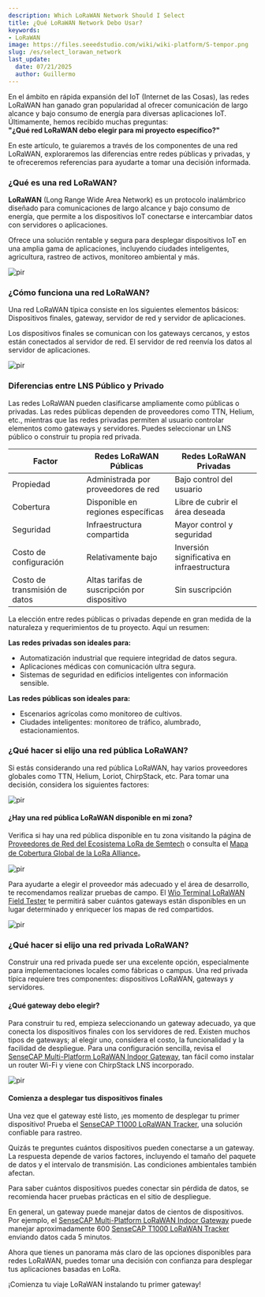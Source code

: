 ```yaml
---
description: Which LoRaWAN Network Should I Select
title: ¿Qué LoRaWAN Network Debo Usar?
keywords:
- LoRaWAN
image: https://files.seeedstudio.com/wiki/wiki-platform/S-tempor.png
slug: /es/select_lorawan_network
last_update:
  date: 07/21/2025
  author: Guillermo
---
```


En el ámbito en rápida expansión del IoT (Internet de las Cosas), las redes LoRaWAN han ganado gran popularidad al ofrecer comunicación de largo alcance y bajo consumo de energía para diversas aplicaciones IoT. Últimamente, hemos recibido muchas preguntas:  
**"¿Qué red LoRaWAN debo elegir para mi proyecto específico?"**

En este artículo, te guiaremos a través de los componentes de una red LoRaWAN, exploraremos las diferencias entre redes públicas y privadas, y te ofreceremos referencias para ayudarte a tomar una decisión informada.

### ¿Qué es una red LoRaWAN?

**LoRaWAN** (Long Range Wide Area Network) es un protocolo inalámbrico diseñado para comunicaciones de largo alcance y bajo consumo de energía, que permite a los dispositivos IoT conectarse e intercambiar datos con servidores o aplicaciones.

Ofrece una solución rentable y segura para desplegar dispositivos IoT en una amplia gama de aplicaciones, incluyendo ciudades inteligentes, agricultura, rastreo de activos, monitoreo ambiental y más.

<p style={{textAlign: 'center'}}><img src="https://files.seeedstudio.com/wiki/SenseCAP/introduction/lorawan-server.png" alt="pir" width={800} height="auto" /></p>

### ¿Cómo funciona una red LoRaWAN?

Una red LoRaWAN típica consiste en los siguientes elementos básicos: Dispositivos finales, gateway, servidor de red y servidor de aplicaciones.

Los dispositivos finales se comunican con los gateways cercanos, y estos están conectados al servidor de red. El servidor de red reenvía los datos al servidor de aplicaciones.

<p style={{textAlign: 'center'}}><img src="https://files.seeedstudio.com/wiki/SenseCAP/introduction/lorawan-server2.png" alt="pir" width={800} height="auto" /></p>

### Diferencias entre LNS Público y Privado

Las redes LoRaWAN pueden clasificarse ampliamente como públicas o privadas. Las redes públicas dependen de proveedores como TTN, Helium, etc., mientras que las redes privadas permiten al usuario controlar elementos como gateways y servidores. Puedes seleccionar un LNS público o construir tu propia red privada.

| Factor | Redes LoRaWAN Públicas | Redes LoRaWAN Privadas |
|--|--|--|
| Propiedad | Administrada por proveedores de red | Bajo control del usuario |
| Cobertura | Disponible en regiones específicas | Libre de cubrir el área deseada |
| Seguridad | Infraestructura compartida | Mayor control y seguridad |
| Costo de configuración | Relativamente bajo | Inversión significativa en infraestructura |
| Costo de transmisión de datos | Altas tarifas de suscripción por dispositivo | Sin suscripción |

La elección entre redes públicas o privadas depende en gran medida de la naturaleza y requerimientos de tu proyecto. Aquí un resumen:

**Las redes privadas son ideales para:**
* Automatización industrial que requiere integridad de datos segura.
* Aplicaciones médicas con comunicación ultra segura.
* Sistemas de seguridad en edificios inteligentes con información sensible.

**Las redes públicas son ideales para:**
* Escenarios agrícolas como monitoreo de cultivos.
* Ciudades inteligentes: monitoreo de tráfico, alumbrado, estacionamientos.

### ¿Qué hacer si elijo una red pública LoRaWAN?

Si estás considerando una red pública LoRaWAN, hay varios proveedores globales como TTN, Helium, Loriot, ChirpStack, etc. Para tomar una decisión, considera los siguientes factores:

<p style={{textAlign: 'center'}}><img src="https://files.seeedstudio.com/wiki/SenseCAP/introduction/lorawan-map.png" alt="pir" width={800} height="auto" /></p>

#### ¿Hay una red pública LoRaWAN disponible en mi zona?

Verifica si hay una red pública disponible en tu zona visitando la página de [Proveedores de Red del Ecosistema LoRa de Semtech](https://www.semtech.com/lora/ecosystem/networks) o consulta el [Mapa de Cobertura Global de la LoRa Alliance](https://lora-alliance.org/#tabs-1)。

<p style={{textAlign: 'center'}}><img src="https://files.seeedstudio.com/wiki/SenseCAP/introduction/lorawan-map2.png" alt="pir" width={800} height="auto" /></p>

Para ayudarte a elegir el proveedor más adecuado y el área de desarrollo, te recomendamos realizar pruebas de campo. El [Wio Terminal LoRaWAN Field Tester](https://www.seeedstudio.com/WioField-Tester-Kit-p-5282.html) te permitirá saber cuántos gateways están disponibles en un lugar determinado y enriquecer los mapas de red compartidos.

<p style={{textAlign: 'center'}}><img src="https://files.seeedstudio.com/wiki/SenseCAP/introduction/server-helium.png" alt="pir" width={700} height="auto" /></p>

### ¿Qué hacer si elijo una red privada LoRaWAN?

Construir una red privada puede ser una excelente opción, especialmente para implementaciones locales como fábricas o campus. Una red privada típica requiere tres componentes: dispositivos LoRaWAN, gateways y servidores.

#### ¿Qué gateway debo elegir?

Para construir tu red, empieza seleccionando un gateway adecuado, ya que conecta los dispositivos finales con los servidores de red. Existen muchos tipos de gateways; al elegir uno, considera el costo, la funcionalidad y la facilidad de despliegue. Para una configuración sencilla, revisa el [SenseCAP Multi-Platform LoRaWAN Indoor Gateway](https://www.seeedstudio.com/SenseCAP-Multi-Platform-LoRaWAN-Indoor-Gateway-SX1302-EU868-p-5471.html), tan fácil como instalar un router Wi-Fi y viene con ChirpStack LNS incorporado.

<p style={{textAlign: 'center'}}><img src="https://files.seeedstudio.com/wiki/SenseCAP/introduction/server-gateway.png" alt="pir" width={800} height="auto" /></p>

#### Comienza a desplegar tus dispositivos finales

Una vez que el gateway esté listo, ¡es momento de desplegar tu primer dispositivo! Prueba el [SenseCAP T1000 LoRaWAN Tracker](https://www.seeedstudio.com/SenseCAP-Card-Tracker-T1000-A-p-5697.html), una solución confiable para rastreo.

Quizás te preguntes cuántos dispositivos pueden conectarse a un gateway. La respuesta depende de varios factores, incluyendo el tamaño del paquete de datos y el intervalo de transmisión. Las condiciones ambientales también afectan.

Para saber cuántos dispositivos puedes conectar sin pérdida de datos, se recomienda hacer pruebas prácticas en el sitio de despliegue.

En general, un gateway puede manejar datos de cientos de dispositivos. Por ejemplo, el [SenseCAP Multi-Platform LoRaWAN Indoor Gateway](https://www.seeedstudio.com/SenseCAP-Multi-Platform-LoRaWAN-Indoor-Gateway-SX1302-EU868-p-5471.html) puede manejar aproximadamente 600 [SenseCAP T1000 LoRaWAN Tracker](https://www.seeedstudio.com/SenseCAP-Card-Tracker-T1000-A-p-5697.html) enviando datos cada 5 minutos.

Ahora que tienes un panorama más claro de las opciones disponibles para redes LoRaWAN, puedes tomar una decisión con confianza para desplegar tus aplicaciones basadas en LoRa.

¡Comienza tu viaje LoRaWAN instalando tu primer gateway!